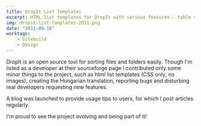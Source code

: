 ```yaml
---
title: DropIt List Templates
excerpt: HTML list templates for DropIt with various features - table sorting, filtering rows, lightbox preview, etc.
img: dropit-list-templates-2011.png
date: "2011-09-18"
worktags:
    - Sitebuild
    - Design
---
```


DropIt is an open source tool for sorting files and folders easily. Though I'm listed as a developer at their sourceforge page I contributed only some minor things to the project, such as html list templates (CSS only, no images), creating the Hungarian translation, reporting bugs and disturbing real developers requesting new features.

A blog was launched to provide usage tips to users, for which I post articles regularly.

I'm proud to see the project evolving and being part of it!
